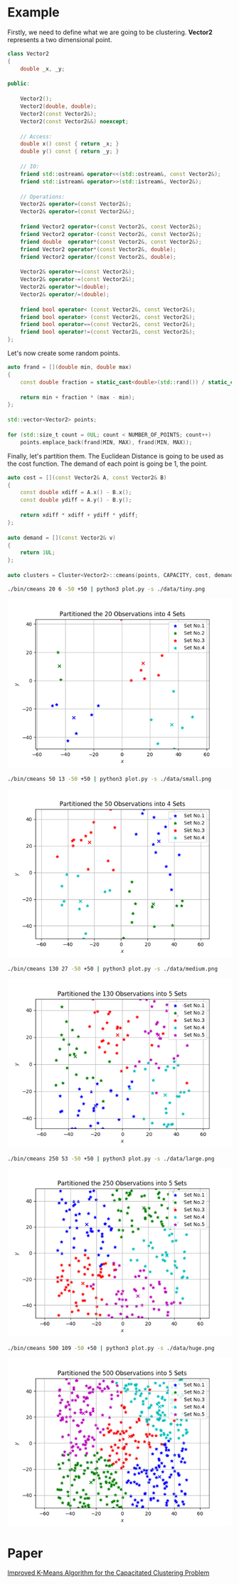 # Example

Firstly, we need to define what we are going to be clustering. **Vector2** represents a two dimensional point.

```cpp
class Vector2
{
    double _x, _y;

public:

    Vector2();
    Vector2(double, double);
    Vector2(const Vector2&);
    Vector2(const Vector2&&) noexcept;

    // Access:
    double x() const { return _x; }
    double y() const { return _y; }

    // IO:
    friend std::ostream& operator<<(std::ostream&, const Vector2&);
    friend std::istream& operator>>(std::istream&, Vector2&);

    // Operations:
    Vector2& operator=(const Vector2&);
    Vector2& operator=(const Vector2&&);

    friend Vector2 operator+(const Vector2&, const Vector2&);
    friend Vector2 operator-(const Vector2&, const Vector2&);
    friend double  operator*(const Vector2&, const Vector2&);
    friend Vector2 operator*(const Vector2&, double);
    friend Vector2 operator/(const Vector2&, double);

    Vector2& operator+=(const Vector2&);
    Vector2& operator-=(const Vector2&);
    Vector2& operator*=(double);
    Vector2& operator/=(double);

    friend bool operator< (const Vector2&, const Vector2&);
    friend bool operator> (const Vector2&, const Vector2&);
    friend bool operator==(const Vector2&, const Vector2&);
    friend bool operator!=(const Vector2&, const Vector2&);
};
```

Let's now create some random points.

```cpp
auto frand = [](double min, double max)
{
    const double fraction = static_cast<double>(std::rand()) / static_cast<double>(RAND_MAX);

    return min + fraction * (max - min);
};

std::vector<Vector2> points;

for (std::size_t count = 0UL; count < NUMBER_OF_POINTS; count++)
    points.emplace_back(frand(MIN, MAX), frand(MIN, MAX));
```

Finally, let's partition them. The Euclidean Distance is going to be used as the cost function. The demand of each point is going be 1, the point.

```cpp
auto cost = [](const Vector2& A, const Vector2& B)
{
    const double xdiff = A.x() - B.x();
    const double ydiff = A.y() - B.y();

    return xdiff * xdiff + ydiff * ydiff;
};

auto demand = [](const Vector2& v)
{
    return 1UL;
};

auto clusters = Cluster<Vector2>::cmeans(points, CAPACITY, cost, demand);
```

```bash
./bin/cmeans 20 6 -50 +50 | python3 plot.py -s ./data/tiny.png
```

![alt text](./data/tiny.png)

```bash
./bin/cmeans 50 13 -50 +50 | python3 plot.py -s ./data/small.png
```

![alt text](./data/small.png)

```bash
./bin/cmeans 130 27 -50 +50 | python3 plot.py -s ./data/medium.png
```

![alt text](./data/medium.png)

```bash
./bin/cmeans 250 53 -50 +50 | python3 plot.py -s ./data/large.png
```

![alt text](./data/large.png)

```bash
./bin/cmeans 500 109 -50 +50 | python3 plot.py -s ./data/huge.png
```

![alt text](./data/huge.png)

# Paper

[Improved K-Means Algorithm for the Capacitated Clustering Problem](http://citeseerx.ist.psu.edu/viewdoc/download?doi=10.1.1.414.2123&rep=rep1&type=pdf)

